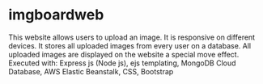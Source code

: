 # imgboardweb
This website allows users to upload an image. It is responsive on different devices. It stores all uploaded images from every user
on a database. All uploaded images are displayed on the website a special move effect.
Executed with: Express js (Node js), ejs templating, MongoDB Cloud Database, AWS Elastic Beanstalk, CSS, Bootstrap
